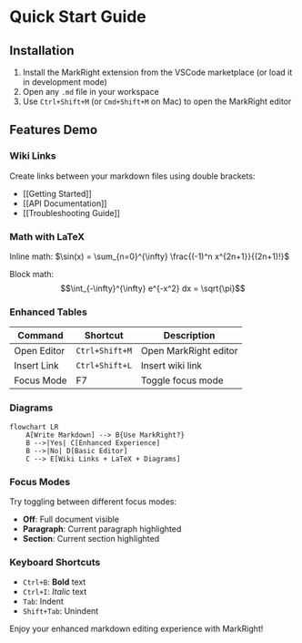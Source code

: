 # Quick Start Guide

## Installation
1. Install the MarkRight extension from the VSCode marketplace (or load it in development mode)
2. Open any `.md` file in your workspace
3. Use `Ctrl+Shift+M` (or `Cmd+Shift+M` on Mac) to open the MarkRight editor

## Features Demo

### Wiki Links
Create links between your markdown files using double brackets:
- [[Getting Started]]
- [[API Documentation]]
- [[Troubleshooting Guide]]

### Math with LaTeX
Inline math: $\sin(x) = \sum_{n=0}^{\infty} \frac{(-1)^n x^{2n+1}}{(2n+1)!}$

Block math:
$$\int_{-\infty}^{\infty} e^{-x^2} dx = \sqrt{\pi}$$

### Enhanced Tables
| Command | Shortcut | Description |
|---------|----------|-------------|
| Open Editor | `Ctrl+Shift+M` | Open MarkRight editor |
| Insert Link | `Ctrl+Shift+L` | Insert wiki link |
| Focus Mode | F7 | Toggle focus mode |

### Diagrams
```mermaid
flowchart LR
    A[Write Markdown] --> B{Use MarkRight?}
    B -->|Yes| C[Enhanced Experience]
    B -->|No| D[Basic Editor]
    C --> E[Wiki Links + LaTeX + Diagrams]
```

### Focus Modes
Try toggling between different focus modes:
- **Off**: Full document visible
- **Paragraph**: Current paragraph highlighted
- **Section**: Current section highlighted

### Keyboard Shortcuts
- `Ctrl+B`: **Bold** text
- `Ctrl+I`: *Italic* text  
- `Tab`: Indent
- `Shift+Tab`: Unindent

Enjoy your enhanced markdown editing experience with MarkRight!